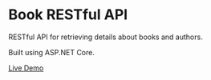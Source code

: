 # Book RESTful API

RESTful API for retrieving details about books and authors.

Built using ASP.NET Core.

[Live Demo](https://booksdbapi.herokuapp.com/swagger)